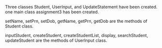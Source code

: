 Three classes Student, UserInput,  and UpdateStatement have been created. one main class assignment3 has been created.

setName, setPrn, setDob, getName, getPrn, getDob are the methods of Student class.

inputStudent, createStudent, createStudentList, display, searchStudent, updateStudent are the methods of UserInput class.
